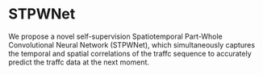 # STPWNet
We propose a novel self-supervision Spatiotemporal Part-Whole Convolutional Neural Network (STPWNet), which simultaneously captures the temporal and spatial correlations of the traffc sequence to accurately predict the traffc data at the next moment.
